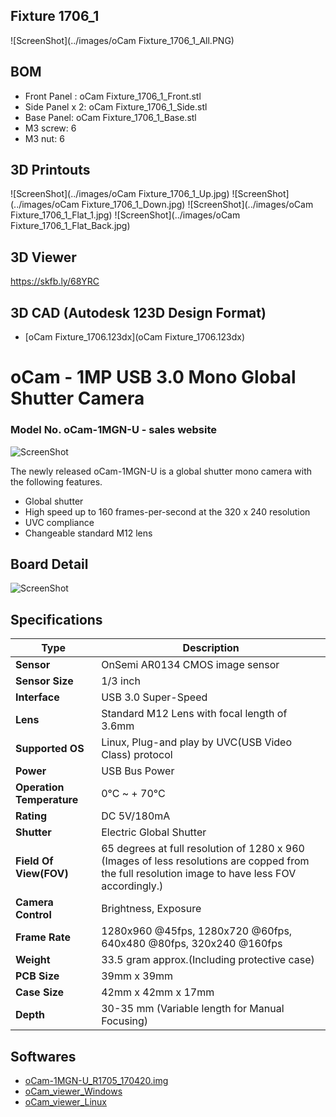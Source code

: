 ## Fixture 1706_1

![ScreenShot](../images/oCam Fixture_1706_1_All.PNG)

## BOM
* Front Panel : oCam Fixture_1706_1_Front.stl
* Side Panel x 2: oCam Fixture_1706_1_Side.stl
* Base Panel: oCam Fixture_1706_1_Base.stl
* M3 screw: 6
* M3 nut: 6

## 3D Printouts
![ScreenShot](../images/oCam Fixture_1706_1_Up.jpg)
![ScreenShot](../images/oCam Fixture_1706_1_Down.jpg)
![ScreenShot](../images/oCam Fixture_1706_1_Flat_1.jpg)
![ScreenShot](../images/oCam Fixture_1706_1_Flat_Back.jpg)

## 3D Viewer
https://skfb.ly/68YRC 

## 3D CAD (Autodesk 123D Design Format)
* [oCam Fixture_1706.123dx](oCam Fixture_1706.123dx)



# oCam - 1MP USB 3.0 Mono Global Shutter Camera
### Model No. oCam-1MGN-U - sales website

![ScreenShot](../../images/oCam-1MGN-U_model_new.jpg)


The newly released oCam-1MGN-U is a global shutter mono camera with the following features.
* Global shutter
* High speed up to 160 frames-per-second at the 320 x 240 resolution
* UVC compliance
* Changeable standard M12 lens

## Board Detail
![ScreenShot](../../images/oCam-1MGN-U_layout.png)


## Specifications
Type | Description |
------|------|
**Sensor** | OnSemi AR0134 CMOS image sensor |
**Sensor Size** | 1/3 inch |
**Interface** | USB 3.0 Super-Speed |
**Lens** | Standard M12 Lens with focal length of 3.6mm | 
**Supported OS** | Linux, Plug-and play by UVC(USB Video Class) protocol | 
**Power** | USB Bus Power | 
**Operation Temperature** | 0°C ~ + 70°C |
**Rating** | DC 5V/180mA |
**Shutter** | Electric Global Shutter |
**Field Of View(FOV)** | 65 degrees at full resolution of 1280 x 960 (Images of less resolutions are copped from the full resolution image to have less FOV accordingly.) |
**Camera Control** | Brightness, Exposure | 
**Frame Rate** | 1280x960 @45fps, 1280x720 @60fps, 640x480 @80fps, 320x240 @160fps | 
**Weight** | 33.5 gram approx.(Including protective case) | 
**PCB Size** | 39mm x 39mm | 
**Case Size** | 42mm x 42mm x 17mm |
**Depth** | 30-35 mm (Variable length for Manual Focusing) |

## Softwares
* [oCam-1MGN-U_R1705_170420.img](../../Firmware)
* [oCam_viewer_Windows](../../Software/oCam-viewer_Win)
* [oCam_viewer_Linux](../../Software/oCam_viewer_Linux_1705)
